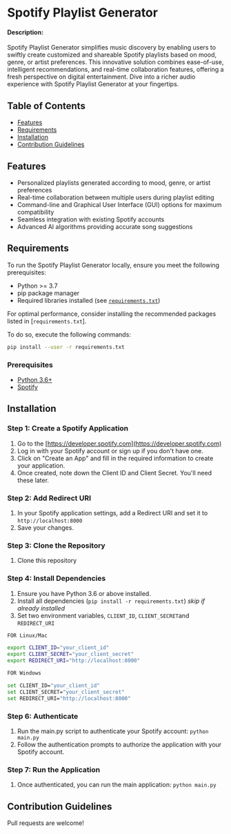 # Spotify Playlist Generator

#### Description:
 Spotify Playlist Generator simplifies music discovery by enabling users to swiftly create customized and shareable Spotify playlists based on mood, genre, or artist preferences. This innovative solution combines ease-of-use, intelligent recommendations, and real-time collaboration features, offering a fresh perspective on digital entertainment. Dive into a richer audio experience with Spotify Playlist Generator at your fingertips.

## Table of Contents
- [Features](#features)
- [Requirements](#requirements)
- [Installation](#installation)
- [Contribution Guidelines](#contribution-guidelines)


<a name="features"></a>
## Features
- Personalized playlists generated according to mood, genre, or artist preferences
- Real-time collaboration between multiple users during playlist editing
- Command-line and Graphical User Interface (GUI) options for maximum compatibility
- Seamless integration with existing Spotify accounts
- Advanced AI algorithms providing accurate song suggestions

<a name="requirements"></a>
## Requirements
To run the Spotify Playlist Generator locally, ensure you meet the following prerequisites:

- Python >= 3.7
- pip package manager
- Required libraries installed (see [`requirements.txt`](./requirements.txt))

For optimal performance, consider installing the recommended packages listed in [`requirements.txt`].

To do so, execute the following commands:

```bash
pip install --user -r requirements.txt
```


### Prerequisites

- [Python 3.6+](https://www.python.org/downloads/)
- [Spotify](https://www.spotify.com/)



<a name="installation"></a>
## Installation

### Step 1: Create a Spotify Application
1. Go to the  [https://developer.spotify.com](https://developer.spotify.com)
2. Log in with your Spotify account or sign up if you don't have one.
3. Click on "Create an App" and fill in the required information to create your application.
4. Once created, note down the Client ID and Client Secret. You'll need these later.

### Step 2: Add Redirect URI
1. In your Spotify application settings, add a Redirect URI and set it to `http://localhost:8000`
2. Save your changes.
   
### Step 3: Clone the Repository
1. Clone this repository
   
### Step 4: Install Dependencies
1. Ensure you have Python 3.6 or above installed.
2. Install all dependencies (`pip install -r requirements.txt`) *skip if already installed* 
3. Set two environment variables, `CLIENT_ID`, `CLIENT_SECRET`and `REDIRECT_URI`
```bash
FOR Linux/Mac

export CLIENT_ID="your_client_id"
export CLIENT_SECRET="your_client_secret"
export REDIRECT_URI="http://localhost:8000"
```
```bash
FOR Windows

set CLIENT_ID="your_client_id"
set CLIENT_SECRET="your_client_secret"
set REDIRECT_URI="http://localhost:8000"

```

### Step 6: Authenticate
1. Run the main.py script to authenticate your Spotify account: `python main.py`
2. Follow the authentication prompts to authorize the application with your Spotify account.

### Step 7: Run the Application
1. Once authenticated, you can run the main application: `python main.py`


<a name="contribution-guidelines"></a>
## Contribution Guidelines
Pull requests are welcome!
